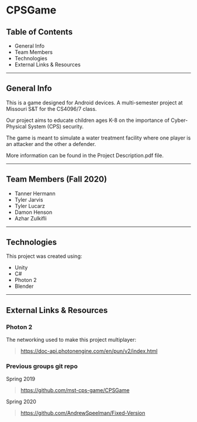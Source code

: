 # CPSGame

## Table of Contents
* General Info
* Team Members
* Technologies
* External Links & Resources

---

## General Info

This is a game designed for Android devices.  A multi-semester project at Missouri S&T for the CS4096/7 class.

Our project aims to educate children ages K-8 on the importance of Cyber-Physical System (CPS) security.

The game is meant to simulate a water treatment facility where one player is an attacker and the other a defender.

More information can be found in the Project Description.pdf file.

---

## Team Members (Fall 2020)

* Tanner Hermann
* Tyler Jarvis
* Tyler Lucarz
* Damon Henson
* Azhar Zulkifli

---

## Technologies
This project was created using:
* Unity
* C#
* Photon 2
* Blender

---

## External Links & Resources

### Photon 2
The networking used to make this project multiplayer:
> https://doc-api.photonengine.com/en/pun/v2/index.html

### Previous groups git repo
Spring 2019
> https://github.com/mst-cps-game/CPSGame

Spring 2020
> https://github.com/AndrewSpeelman/Fixed-Version
